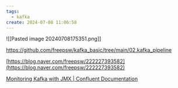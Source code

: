 ```yaml
---
tags:
  - kafka
create: 2024-07-08 11:06:58
---
```


![[Pasted image 20240708175351.png]]

https://github.com/freepsw/kafka_basic/tree/main/02.kafka_pipeline

[https://blog.naver.com/freepsw/222227393582](https://blog.naver.com/freepsw/222227393582)

[Monitoring Kafka with JMX | Confluent Documentation](https://docs.confluent.io/platform/current/kafka/monitoring.html)